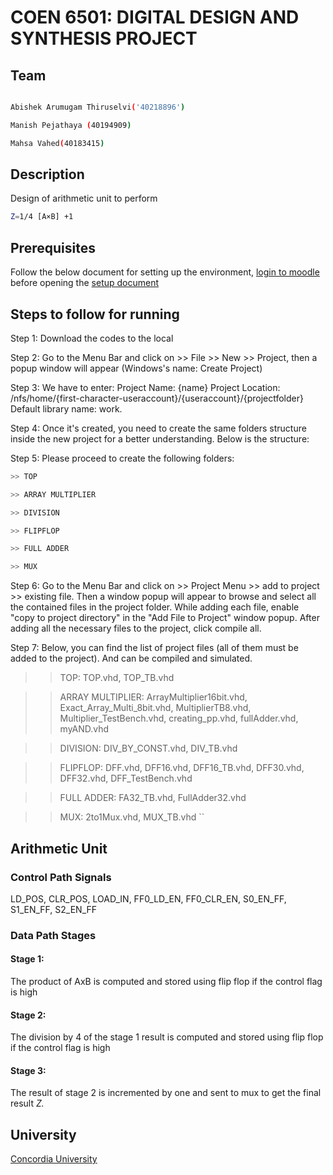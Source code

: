 # COEN 6501: DIGITAL DESIGN AND SYNTHESIS PROJECT

## Team

```bash

Abishek Arumugam Thiruselvi('40218896')

Manish Pejathaya (40194909)

Mahsa Vahed(40183415)
```
## Description
Design of arithmetic unit to perform 
```bash
Z=1/4 [A×B] +1
```
## Prerequisites
Follow the below document for setting up the environment, [login to moodle](https://moodle.concordia.ca/) before opening the [setup document](https://moodle.concordia.ca/moodle/mod/resource/view.php?id=3280581)

## Steps to follow for running
Step 1: Download the codes to the local

Step 2: Go to the Menu Bar and click on >> File >> New >> Project, then a popup window will appear (Windows's name: Create Project)

Step 3: We have to enter: Project Name: {name} Project Location: /nfs/home/{first-character-useraccount}/{useraccount}/{projectfolder} Default library name: work.

Step 4: Once it's created, you need to create the same folders structure inside the new project for a better understanding. Below is the structure:

Step 5: Please proceed to create the following folders:
```bash
>> TOP

>> ARRAY MULTIPLIER

>> DIVISION

>> FLIPFLOP

>> FULL ADDER

>> MUX
```
Step 6: Go to the Menu Bar and click on >> Project Menu >> add to project >> existing file. Then a window popup will appear to browse and select all the contained files in the project folder.
While adding each file, enable "copy to project directory" in the "Add File to Project" window popup. After adding all the necessary files to the project, click compile all.

Step 7: Below, you can find the list of project files (all of them must be added to the project). And can be compiled and simulated.


>> TOP: TOP.vhd, TOP_TB.vhd

>> ARRAY MULTIPLIER: ArrayMultiplier16bit.vhd, Exact_Array_Multi_8bit.vhd, MultiplierTB8.vhd, Multiplier_TestBench.vhd, creating_pp.vhd, fullAdder.vhd, myAND.vhd

>> DIVISION: DIV_BY_CONST.vhd, DIV_TB.vhd

>> FLIPFLOP: DFF.vhd, DFF16.vhd, DFF16_TB.vhd, DFF30.vhd, DFF32.vhd, DFF_TestBench.vhd

>> FULL ADDER: FA32_TB.vhd, FullAdder32.vhd

>> MUX: 2to1Mux.vhd, MUX_TB.vhd
``
## Arithmetic Unit
### Control Path Signals
LD_POS, CLR_POS, LOAD_IN, FF0_LD_EN, FF0_CLR_EN, S0_EN_FF, S1_EN_FF, S2_EN_FF

### Data Path Stages
#### Stage 1:
The product of AxB is computed and stored using flip flop if the control flag is high
#### Stage 2:
The division by 4 of the stage 1 result is computed and stored using flip flop if the control flag is high
#### Stage 3:
The result of stage 2 is incremented by one and sent to mux to get the final result *Z.*

## University
[Concordia University](https://www.concordia.ca/)
